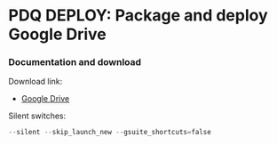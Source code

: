 # PDQ DEPLOY: Package and deploy Google Drive
### Documentation and download
Download link:

* [Google Drive](https://support.google.com/a/answer/7491144?hl=en#zippy=%2Cwindows)

Silent switches:
```powershell
--silent --skip_launch_new --gsuite_shortcuts=false
```